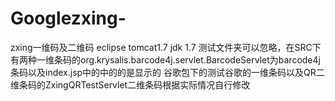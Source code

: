 # Googlezxing-
zxing一维码及二维码
eclipse tomcat1.7 jdk 1.7
测试文件夹可以忽略，在SRC下有两种一维条码的org.krysalis.barcode4j.servlet.BarcodeServlet为barcode4j条码以及index.jsp中的中的的是显示的
谷歌包下的测试谷歌的一维条码以及QR二维条码的ZxingQRTestServlet二维条码根据实际情况自行修改

